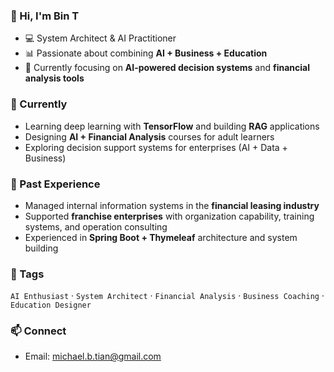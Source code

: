 ### 👋 Hi, I'm Bin T

- 💻 System Architect & AI Practitioner  
- 📊 Passionate about combining **AI + Business + Education**  
- 🚀 Currently focusing on **AI-powered decision systems** and **financial analysis tools**

### 🌱 Currently

- Learning deep learning with **TensorFlow** and building **RAG** applications  
- Designing **AI + Financial Analysis** courses for adult learners  
- Exploring decision support systems for enterprises (AI + Data + Business)

### 🏢 Past Experience

- Managed internal information systems in the **financial leasing industry**  
- Supported **franchise enterprises** with organization capability, training systems, and operation consulting  
- Experienced in **Spring Boot + Thymeleaf** architecture and system building  

### 🔖 Tags

`AI Enthusiast` · `System Architect` · `Financial Analysis` · `Business Coaching` · `Education Designer`  

### 📫 Connect

- Email: michael.b.tian@gmail.com  

<!---
CaveBin/Bin is a ✨ special ✨ repository because its `README.md` (this file) appears on your GitHub profile.
You can click the Preview link to take a look at your changes.
--->
